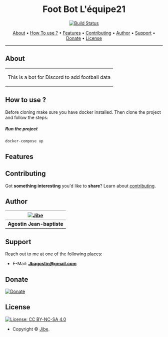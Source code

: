 <h1 align="center">Foot Bot L'équipe21</h1>


<p align="center">
    <a href="https://travis-ci.org/schollz/croc"><img
    src="https://img.shields.io/travis/schollz/croc.svg?style=flat-square" alt="Build
    Status"></a> 
</p>
      
<p align="center">
  <a href="#about">About</a> •
  <a href="#lipsum2">How To use ?</a> •
  <a href="#features">Features</a> •
  <a href="#contributing">Contributing</a> •
  <a href="#author">Author</a> •
  <a href="#support">Support</a> •
  <a href="#donate">Donate</a> •
  <a href="#license">License</a>
</p>

---

## About

<table>
<tr>
<td>
  
  This is a bot for Discord to add football data
  
</td>
</tr>
</table>

## How to use ?

Before cloning make sure you have docker installed. Then clone the project and follow the steps:

##### Run the project

```bash
docker-compose up
```


## Features


## Contributing

Got **something interesting** you'd like to **share**? Learn about [contributing](https://github.com/HETIC-MT-P2021/DB_AGOSTIN_P01/blob/master/contributing.md).

## Author

| [![Jibe](https://ih1.redbubble.net/image.464947119.3813/flat,128x128,075,t-pad,128x128,f8f8f8.u1.jpg)](https://www.linkedin.com/in/jbagostin/) 	|
|:---------------------------------------------------------------------------------------------------------:	|
|                                            **Agostin Jean-baptiste**                                            	|

## Support

Reach out to me at one of the following places:

- E-Mail: **Jbagostin@gmail.com**

## Donate

[![Donate](https://img.shields.io/badge/Donate-PayPal-blue.svg)](YOUR_EMAIL_CODE)

## License

[![License: CC BY-NC-SA 4.0](https://img.shields.io/badge/License-MIT-orange.svg?style=flat-square)](https://creativecommons.org/licenses/by-nc-sa/4.0/)

- Copyright © [Jibe]().